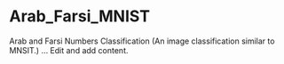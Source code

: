 # Arab_Farsi_MNIST
Arab and Farsi Numbers Classification (An image classification similar to MNSIT.)
... Edit and add content.
